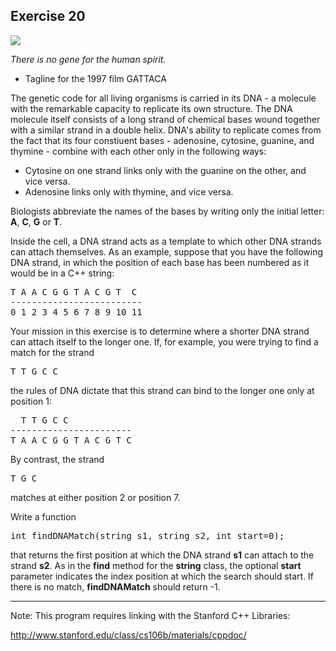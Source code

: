 Exercise 20
----------- 

[![](http://farm9.staticflickr.com/8143/7309439282_cec2db13ee.jpg)](http://farm9.staticflickr.com/8143/7309439282_cec2db13ee.jpg)

*There is no gene for the human spirit.*
- Tagline for the 1997 film GATTACA

The genetic code for all living organisms is carried in its DNA - a molecule with the remarkable capacity to replicate its own structure. The DNA molecule itself consists of a long strand of chemical bases wound together with a similar strand in a double helix. DNA's ability to replicate comes from the fact that its four constiuent bases - adenosine, cytosine, guanine, and thymine - combine with each other only in the following ways:

* Cytosine on one strand links only with the guanine on the other, and vice versa.
* Adenosine links only with thymine, and vice versa.

Biologists abbreviate the names of the bases by writing only the initial letter: **A**, **C**, **G** or **T**.

Inside the cell, a DNA strand acts as a template to which other DNA strands can attach themselves. As an example, suppose that you have the following DNA strand, in which the position of each base has been numbered as it would be in a C++ string:

<pre>
T A A C G G T A C G T  C
------------------------- 
0 1 2 3 4 5 6 7 8 9 10 11
</pre>

Your mission in this exercise is to determine where a shorter DNA strand can attach itself to the longer one. If, for example, you were trying to find a match for the strand

<pre>
T T G C C
</pre>

the rules of DNA dictate that this strand can bind to the longer one only at position 1:

<pre>
  T T G C C 
----------------------- 
T A A C G G T A C G T C
</pre>

By contrast, the strand

<pre>
T G C
</pre>

matches at either position 2 or position 7.

Write a function

<pre>
int findDNAMatch(string s1, string s2, int start=0);
</pre>

that returns the first position at which the DNA strand **s1** can attach to the strand **s2**. As in the **find** method for the **string** class, the optional **start** parameter indicates the index position at which the search should start. If there is no match, **findDNAMatch** should return -1.

---

Note: This program requires linking with the Stanford C++ Libraries:

http://www.stanford.edu/class/cs106b/materials/cppdoc/